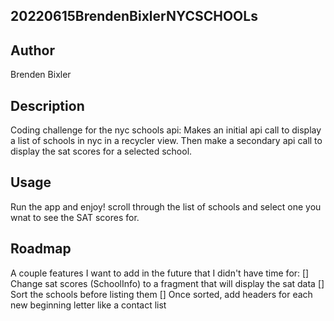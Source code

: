 ## 20220615BrendenBixlerNYCSCHOOLs

## Author
Brenden Bixler

## Description
Coding challenge for the nyc schools api:
Makes an initial api call to display a list of schools in nyc in a recycler view.
Then make a secondary api call to display the sat scores for a selected school.

## Usage
Run the app and enjoy! scroll through the list of schools and select one you wnat to see
the SAT scores for.

## Roadmap
A couple features I want to add in the future that I didn't have time for:
[] Change sat scores (SchoolInfo) to a fragment that will display the sat data
[] Sort the schools before listing them
[] Once sorted, add headers for each new beginning letter like a contact list